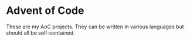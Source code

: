 # Advent of Code
These are my AoC projects. They can be written in various languages but should all be self-contained.
